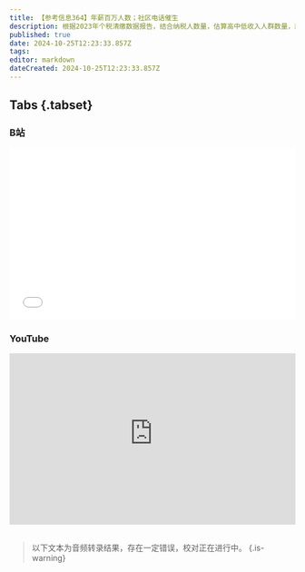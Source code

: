 ```yaml
---
title: 【参考信息364】年薪百万人数；社区电话催生
description: 根据2023年个税清缴数据报告，结合纳税人数量，估算高中低收入人群数量，就业人口中月入3500元以下大约6亿，过百万的大约70万人，多还是少？河南前三季度增速5%，高于上半年，但增量97亿如何算出5%。广东增速3.4%，在挑大梁的六个经济大省中最低。不少人担忧有关部门会不会从抓超生变成催生，现在应验了，多地网民反映社区电话催生。对医保基金使用的监管力度越来越大，从对机构监管进一步细化到对个人监管。
published: true
date: 2024-10-25T12:23:33.857Z
tags: 
editor: markdown
dateCreated: 2024-10-25T12:23:33.857Z
---
```



## Tabs {.tabset}
### B站
<div style="position: relative; padding: 30% 45%;">
<iframe style="position: absolute; width: 100%; height: 100%; left: 0; top: 0;" src="//player.bilibili.com/player.html?&bvid=BV1F3yQYYE8r&page=1&as_wide=1&high_quality=1&danmaku=1&autoplay=0" scrolling="no" border="0" frameborder="no" framespacing="0" allowfullscreen="true"></iframe>
</div>

### YouTube
<div style="position: relative; padding: 30% 45%;">
<iframe style="position: absolute; top: 0; left: 0; width: 100%; height: 100%;" src="https://www.youtube-nocookie.com/embed/YouTubeVID" title="YouTube video player" frameborder="0" allow="accelerometer; autoplay; clipboard-write; encrypted-media; gyroscope; picture-in-picture" allowfullscreen></iframe>
</div>

## 

> 以下文本为音频转录结果，存在一定错误，校对正在进行中。
{.is-warning}


